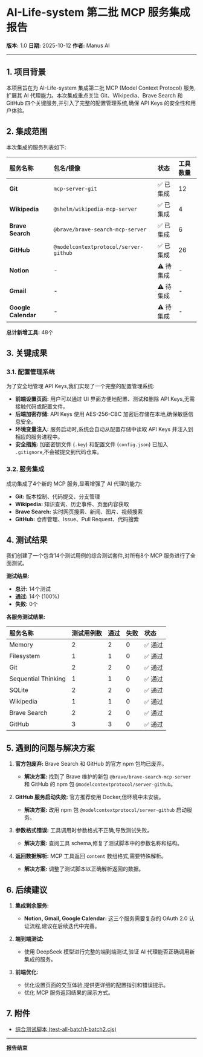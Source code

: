 # AI-Life-system 第二批 MCP 服务集成报告

**版本:** 1.0
**日期:** 2025-10-12
**作者:** Manus AI

---

## 1. 项目背景

本项目旨在为 AI-Life-system 集成第二批 MCP (Model Context Protocol) 服务,扩展其 AI 代理能力。本次集成重点关注 Git、Wikipedia、Brave Search 和 GitHub 四个关键服务,并引入了完整的配置管理系统,确保 API Keys 的安全性和用户体验。

## 2. 集成范围

本次集成的服务列表如下:

| 服务名称 | 包名/镜像 | 状态 | 工具数量 |
| :--- | :--- | :--- | :--- |
| **Git** | `mcp-server-git` | ✅ 已集成 | 12 |
| **Wikipedia** | `@shelm/wikipedia-mcp-server` | ✅ 已集成 | 4 |
| **Brave Search** | `@brave/brave-search-mcp-server` | ✅ 已集成 | 6 |
| **GitHub** | `@modelcontextprotocol/server-github` | ✅ 已集成 | 26 |
| **Notion** | - | ⚠️ 待集成 | - |
| **Gmail** | - | ⚠️ 待集成 | - |
| **Google Calendar** | - | ⚠️ 待集成 | - |

**总计新增工具:** 48个

## 3. 关键成果

### 3.1. 配置管理系统

为了安全地管理 API Keys,我们实现了一个完整的配置管理系统:

- **前端设置页面:** 用户可以通过 UI 界面方便地配置、测试和删除 API Keys,无需接触代码或配置文件。
- **后端加密存储:** API Keys 使用 AES-256-CBC 加密后存储在本地,确保敏感信息安全。
- **环境变量注入:** 服务启动时,系统会自动从配置存储中读取 API Keys 并注入到相应的服务进程中。
- **安全措施:** 加密密钥文件 (`.key`) 和配置文件 (`config.json`) 已加入 `.gitignore`,不会被提交到代码仓库。

### 3.2. 服务集成

成功集成了4个新的 MCP 服务,显著增强了 AI 代理的能力:

- **Git:** 版本控制、代码提交、分支管理
- **Wikipedia:** 知识查询、历史事件、页面内容获取
- **Brave Search:** 实时网页搜索、新闻、图片、视频搜索
- **GitHub:** 仓库管理、Issue、Pull Request、代码搜索

## 4. 测试结果

我们创建了一个包含14个测试用例的综合测试套件,对所有8个 MCP 服务进行了全面测试。

**测试结果:**

- **总计:** 14个测试
- **通过:** 14个 (100%)
- **失败:** 0个

**各服务测试结果:**

| 服务名称 | 测试用例数 | 通过 | 失败 | 状态 |
| :--- | :--- | :--- | :--- | :--- |
| Memory | 2 | 2 | 0 | ✅ 通过 |
| Filesystem | 1 | 1 | 0 | ✅ 通过 |
| Git | 2 | 2 | 0 | ✅ 通过 |
| Sequential Thinking | 1 | 1 | 0 | ✅ 通过 |
| SQLite | 2 | 2 | 0 | ✅ 通过 |
| Wikipedia | 1 | 1 | 0 | ✅ 通过 |
| Brave Search | 2 | 2 | 0 | ✅ 通过 |
| GitHub | 3 | 3 | 0 | ✅ 通过 |

## 5. 遇到的问题与解决方案

1. **官方包废弃:** Brave Search 和 GitHub 的官方 npm 包均已废弃。
   - **解决方案:** 找到了 Brave 维护的新包 `@brave/brave-search-mcp-server` 和 GitHub 的 npm 包 `@modelcontextprotocol/server-github`。

2. **GitHub 服务启动失败:** 官方推荐使用 Docker,但环境中未安装。
   - **解决方案:** 改用 npm 包 `@modelcontextprotocol/server-github` 启动服务。

3. **参数格式错误:** 工具调用时参数格式不正确,导致测试失败。
   - **解决方案:** 查阅工具 schema,修复了测试脚本中的参数名称和结构。

4. **返回数据解析:** MCP 工具返回 `content` 数组格式,需要特殊解析。
   - **解决方案:** 调整了测试脚本以正确解析返回的数据。

## 6. 后续建议

1. **集成剩余服务:**
   - **Notion, Gmail, Google Calendar:** 这三个服务需要复杂的 OAuth 2.0 认证流程,建议在后续迭代中完善。

2. **端到端测试:**
   - 使用 DeepSeek 模型进行完整的端到端测试,验证 AI 代理能否正确调用新集成的服务。

3. **前端优化:**
   - 优化设置页面的交互体验,提供更详细的配置指引和错误提示。
   - 优化 MCP 服务返回结果的展示方式。

## 7. 附件

- [综合测试脚本 (test-all-batch1-batch2.cjs)](./test-all-batch1-batch2.cjs)

---

**报告结束**

